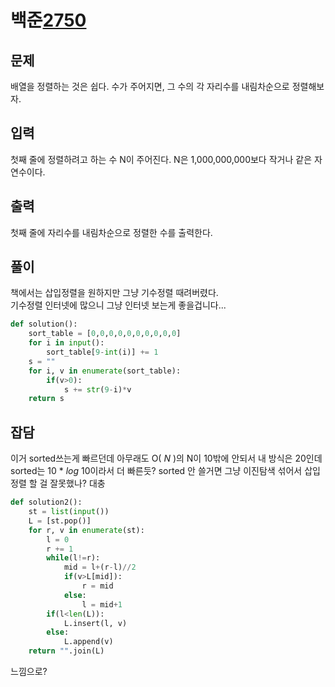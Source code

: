 # 백준[2750](https://www.acmicpc.net/problem/2750)
## 문제
배열을 정렬하는 것은 쉽다. 수가 주어지면, 그 수의 각 자리수를 내림차순으로 정렬해보자.
## 입력
첫째 줄에 정렬하려고 하는 수 N이 주어진다. N은 1,000,000,000보다 작거나 같은 자연수이다.
## 출력
첫째 줄에 자리수를 내림차순으로 정렬한 수를 출력한다.
## 풀이
책에서는 삽입정렬을 원하지만 그냥 기수정렬 때려버렸다.  
기수정렬 인터넷에 많으니 그냥 인터넷 보는게 좋을겁니다...

```python
def solution():
	sort_table = [0,0,0,0,0,0,0,0,0,0]
	for i in input():
		sort_table[9-int(i)] += 1
	s = ""
	for i, v in enumerate(sort_table):
		if(v>0):
			s += str(9-i)*v
	return s
```

## 잡담
이거 sorted쓰는게 빠르던데 아무래도 O( $N$ )의 N이 10밖에 안되서 내 방식은 20인데 sorted는 10 * $log$ 10이라서 더 빠른듯?
sorted 안 쓸거면 그냥 이진탐색 섞어서 삽입정렬 할 걸 잘못했나? 대충
``` python
def solution2():
	st = list(input())
	L = [st.pop()]
	for r, v in enumerate(st):
		l = 0
		r += 1
		while(l!=r):
			mid = l+(r-l)//2
			if(v>L[mid]):
				r = mid
			else:
				l = mid+1
		if(l<len(L)):
			L.insert(l, v)
		else:
			L.append(v)
	return "".join(L)
```
느낌으로?